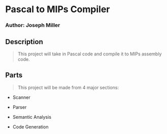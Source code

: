 # Pascal to MIPs Compiler

### Author: Joseph Miller



## Description


> This project will take in Pascal code and compile it to MIPs assembly code.



## Parts
 
> This project will be made from 4 major sections:
 
- Scanner
 
- Parser
 
- Semantic Analysis
 
- Code Generation

